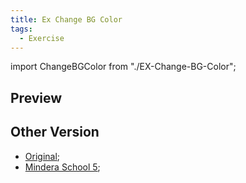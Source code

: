 ```yaml
---
title: Ex Change BG Color
tags:
  - Exercise
---
```


import ChangeBGColor from "./EX-Change-BG-Color";

## Preview

<ChangeBGColor />


## Other Version

- [Original](https://jsfiddle.net/201flaviosilva/zy14qrfe/show);
- [Mindera School 5](https://mindera-school.github.io/MS5-FE-Vanilla-Exercicies/ChangeBGColor/);
